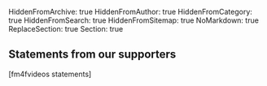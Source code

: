 HiddenFromArchive: true
HiddenFromAuthor: true
HiddenFromCategory: true
HiddenFromSearch: true
HiddenFromSitemap: true
NoMarkdown: true
ReplaceSection: true
Section: true

<section class="page-section bg-dark video_grid" id="supporters">
  <h2 class="text-white-50 px-5">Statements from our supporters</h2>
  <div class="container-fluid px-5">
    <div class="row no-gutters">
[fm4fvideos statements]
    </div>
  </div>
</section>
